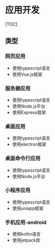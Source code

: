 

# 应用开发

[TOC]

## 类型

### 网页应用
* 使用typescript语言
* 使用Vue.js框架


### 服务器应用
* 使用typescript语言
* 使用Node.js平台
* 使用Express框架


### 桌面应用
* 使用typescript语言
* 使用electron框架


### 桌面命令行应用
* 使用typescript语言
* 使用Node.js平台


### 小程序应用
* 使用typescript语言
* 使用uniapp框架


### 手机应用-android
* 使用koltin语言
* 使用jetpack库